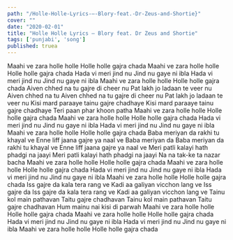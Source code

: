 ```yaml
---
path: "/Holle-Holle-Lyrics-–-Blory-feat.-Dr-Zeus-and-Shortie}"
cover: ""
date: "2020-02-01"
title: "Holle Holle Lyrics – Blory feat. Dr Zeus and Shortie"
tags: ['punjabi', 'song']
published: truea
---
```

Maahi ve zara holle holle
Holle holle gajra chada
Maahi ve zara holle holle
Holle holle gajra chada
Hada vi meri jind nu
Jind nu gaye ni ibla
Hada vi meri jind nu
Jind nu gaye ni ibla
Maahi ve zara holle holle
Holle holle gajra chada
Aiven chhed na tu gajre di cheer nu
Pat lakh jo ladaan te veer nu
Aiven chhed na tu
Aiven chhed na tu gajre di cheer nu
Pat lakh jo ladaan te veer nu
Kisi mard paraaye tainu gajre chadhaye
Kisi mard paraaye tainu gajre chadhaye
Teri paan phar khoon patha
Maahi ve zara holle holle
Holle holle gajra chada
Maahi ve zara holle holle
Holle holle gajra chada
Hada vi meri jind nu
Jind nu gaye ni ibla
Hada vi meri jind nu
Jind nu gaye ni ibla
Maahi ve zara holle holle
Holle holle gajra chada
Baba meriyan da rakhi tu khayal ve
Enne liff jaana gajre ya naal ve
Baba meriyan da
Baba meriyan da rakhi tu khayal ve
Enne liff jaana gajre ya naal ve
Meri patli kalayi hath phadgi na jaayi
Meri patli kalayi hath phadgi na jaayi
Na na tak-ke ta nazar bacha
Maahi ve zara holle holle
Holle holle gajra chada
Maahi ve zara holle holle
Holle holle gajra chada
Hada vi meri jind nu
Jind nu gaye ni ibla
Hada vi meri jind nu
Jind nu gaye ni ibla
Maahi ve zara holle holle
Holle holle gajra chada
Iss gajre da kala tera rang ve
Kadi aa galiyan vicchon lang ve
Iss gajre da
Iss gajre da kala tera rang ve
Kadi aa galiyan vicchon lang ve
Tainu kol main pathavan
Taitu gajre chadhavan
Tainu kol main pathavan
Taitu gajre chadhavan
Hum mainu nai kisi di parwah
Maahi ve zara holle holle
Holle holle gajra chada
Maahi ve zara holle holle
Holle holle gajra chada
Hada vi meri jind nu
Jind nu gaye ni ibla
Hada vi meri jind nu
Jind nu gaye ni ibla
Maahi ve zara holle holle
Holle holle gajra chada

